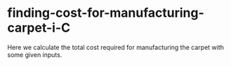 # finding-cost-for-manufacturing-carpet-i-C

  Here we calculate the total cost required for manufacturing the carpet with some given inputs.
